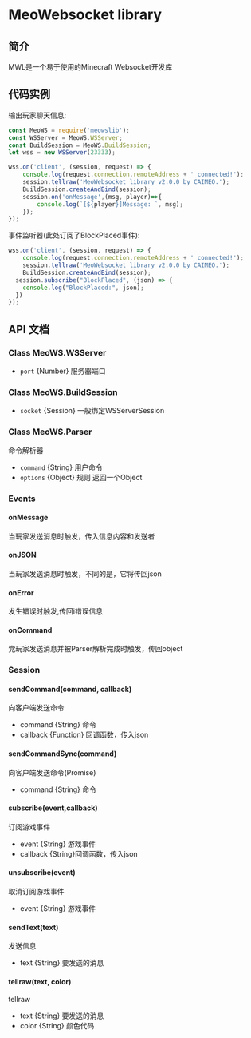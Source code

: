 # MeoWebsocket library

## 简介
MWL是一个易于使用的Minecraft Websocket开发库

## 代码实例
输出玩家聊天信息:
```js
const MeoWS = require('meowslib');
const WSServer = MeoWS.WSServer;
const BuildSession = MeoWS.BuildSession;
let wss = new WSServer(23333);

wss.on('client', (session, request) => {
	console.log(request.connection.remoteAddress + ' connected!');
	session.tellraw('MeoWebsocket library v2.0.0 by CAIMEO.');
	BuildSession.createAndBind(session);
	session.on('onMessage',(msg, player)=>{
		console.log(`[${player}]Message: `, msg);
	});
});
```

事件监听器(此处订阅了BlockPlaced事件):
```js
wss.on('client', (session, request) => {
	console.log(request.connection.remoteAddress + ' connected!');
	session.tellraw('MeoWebsocket library v2.0.0 by CAIMEO.');
	BuildSession.createAndBind(session);
  session.subscribe("BlockPlaced", (json) => {
    console.log("BlockPlaced:", json);
  })
});
```

## API 文档
### Class MeoWS.WSServer
- `port` {Number} 服务器端口

### Class MeoWS.BuildSession
- `socket` {Session} 一般绑定WSServerSession

### Class MeoWS.Parser
命令解析器
- `command` {String} 用户命令
- `options` {Object} 规则
返回一个Object

### Events
#### onMessage
当玩家发送消息时触发，传入信息内容和发送者
#### onJSON
当玩家发送消息时触发，不同的是，它将传回json
#### onError
发生错误时触发,传回i错误信息
#### onCommand
党玩家发送消息并被Parser解析完成时触发，传回object

### Session
#### sendCommand(command, callback)
向客户端发送命令
- command {String} 命令
- callback {Function} 回调函数，传入json

#### sendCommandSync(command)
向客户端发送命令(Promise)
- command {String} 命令

#### subscribe(event,callback)
订阅游戏事件
- event {String} 游戏事件
- callback {String}回调函数，传入json

#### unsubscribe(event)
取消订阅游戏事件
- event {String} 游戏事件

#### sendText(text)
发送信息
- text {String} 要发送的消息

#### tellraw(text, color)
tellraw
- text {String} 要发送的消息
- color {String} 颜色代码

